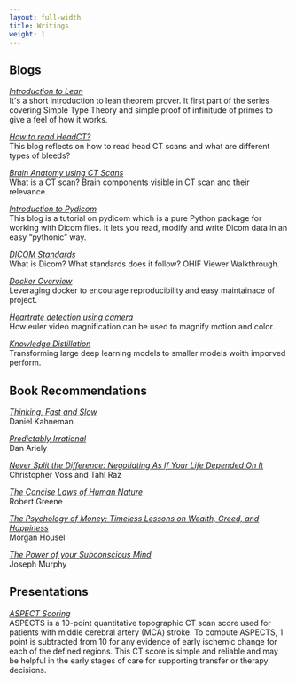 ```yaml
---
layout: full-width
title: Writings
weight: 1
---
```


## Blogs

[*Introduction to Lean*](articles/21/intro-to-lean)<br/>It's a short introduction to lean theorem prover. It first part of the series covering Simple Type Theory and simple proof of infinitude of primes to give a feel of how it works.

[*How to read HeadCT?*](articles/21/how-to-read-head-ct)<br/>This blog reflects on how to read head CT scans and what are different types of bleeds?

[*Brain Anatomy using CT Scans*](articles/21/ct-brain-anatomy)<br/> What is a CT scan? Brain components visible in CT scan and their relevance.

[*Introduction to Pydicom*](articles/20/pydicom-tutorial)<br/>This blog is a tutorial on pydicom which is a pure Python package for working with Dicom files. It lets you read, modify and write Dicom data in an easy “pythonic” way.

[*DICOM Standards*](articles/20/dicom-intro)<br/>What is Dicom? What standards does it follow? OHIF Viewer Walkthrough.

[*Docker Overview*](articles/20/docker)<br/>Leveraging docker to encourage reproducibility and easy maintainace of project.

[*Heartrate detection using camera*](articles/19/heartrate-detection)<br/>How euler video magnification can be used to magnify motion and color.

[*Knowledge Distillation*](articles/18/knowledge-distillation)<br/>Transforming large deep learning models to smaller models woith imporved perform.


## Book Recommendations

[*Thinking, Fast and Slow*](articles/21/thinking-fast-and-slow)<br />Daniel Kahneman

[*Predictably Irrational*]()<br />Dan Ariely

[*Never Split the Difference: Negotiating As If Your Life Depended On It*](articles/21/never-split-the-difference)<br />Christopher Voss and Tahl Raz

[*The Concise Laws of Human Nature*]()<br />Robert Greene

[*The Psychology of Money: Timeless Lessons on Wealth, Greed, and Happiness*]()<br />Morgan Housel 

[*The Power of your Subconscious Mind*]()<br />Joseph Murphy


## Presentations

[*ASPECT Scoring*](assets/pdf/ASPECTS.pdf)<br /> ASPECTS is a 10-point quantitative topographic CT scan score used for patients with middle cerebral artery (MCA) stroke.  To compute ASPECTS, 1 point is subtracted from 10 for any evidence of early ischemic change for each of the defined regions. This CT score is simple and reliable and may be helpful in the early stages of care for supporting transfer or therapy decisions.

<!-- ## Software
[*Is the Weather Weird?*](https://www.istheweatherweird.com)<br/>Jonah-Bloch Johnson and I made a website to help answer that question. Bea Malsky made a [twitter bot](https://twitter.com/itww_chicago).

[*Higher Ground*](https://github.com/potash/higher-ground)<br/>This work-in-progress uses OpenStreetMap data to analyze and visualize urban greenspace. I used it to write the above [article](articles/17/chicago-parks) about Chicago greenspace.

[*drain*](https://github.com/potash/drain)<br/>This is a simple and powerful Python framework for reproducible and parallel data science workflows.

[*collate*](https://github.com/dssg/collate)<br/>This is a Python library for generating spatiotemporal aggregation SQL queries, primarily for building features for machine learning and other models.

[*acs2pgsql*](https://github.com/dssg/acs2pgsql)<br/>This is a [drake](https://github.com/factual/drake) workflow for bulk importing the American Community Survey (ACS) data and TIGER shapefiles from the U.S. Census FTP into a PostgreSQL database.

[*dmr2pgsql*](https://github.com/dssg/il-dmr)<br/>This script downloads and imports discharge monitoring reports from the Illinois EPA website for the University of Chicago's [Environmental Law Clinic](http://www.law.uchicago.edu/clinics/environmental).

[*Visible Hand*](https://github.com/potash/visiblehand-core)<br/>This software for calculating the carbon footprint of flights and utilities by parsing e-mail receipts and integrating various aircraft and energy emissions databases.

[*Cook Scheduler*](https://github.com/potash/cook_scheduler)<br/>This python script uses linear programming to optimize the selection of a cook schedule given each cook's preferences.

## Teaching

[*Multilevel Regression Modeling for Public Policy*](assets/pdf/syllabus/multilevel.pdf) (PPHA 41420)<br/>
Regression from the Bayesian perspective and an introduction to multilevel modeling through examples in public health and political science.

[*Introduction to Program Evaluation*](assets/pdf/syllabus/program_eval.pdf) (PBPL 26433)<br/>
Introduction to regression and its application to observational and quasi-experimental causal inference for policy evaluation.

[*Introduction to Programming for Public Policy*](https://harris-ippp.github.io/) (PPHA 30550)<br/>
Introduction to data analysis in python with pandas along with bits of web APIs, databases, and GIS. -->
